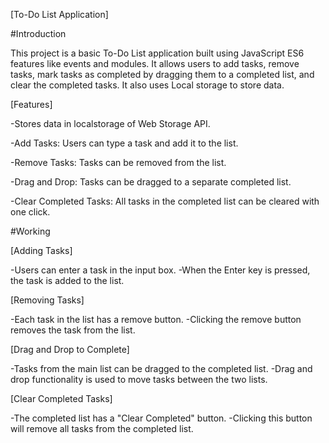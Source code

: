 [To-Do List Application]

#Introduction

This project is a basic To-Do List application built using JavaScript ES6 features like events and modules. It allows users to add tasks, remove tasks, mark tasks as completed by dragging them to a completed list, and clear the completed tasks. It also uses Local storage to store data.

[Features]

-Stores data in localstorage of Web Storage API.

-Add Tasks: Users can type a task and add it to the list.

-Remove Tasks: Tasks can be removed from the list.

-Drag and Drop: Tasks can be dragged to a separate completed list.

-Clear Completed Tasks: All tasks in the completed list can be cleared with one click.

#Working

[Adding Tasks]

-Users can enter a task in the input box.
-When the Enter key is pressed, the task is added to the list.

[Removing Tasks]

-Each task in the list has a remove button.
-Clicking the remove button removes the task from the list.

[Drag and Drop to Complete]

-Tasks from the main list can be dragged to the completed list.
-Drag and drop functionality is used to move tasks between the two lists.

[Clear Completed Tasks]

-The completed list has a "Clear Completed" button.
-Clicking this button will remove all tasks from the completed list.

